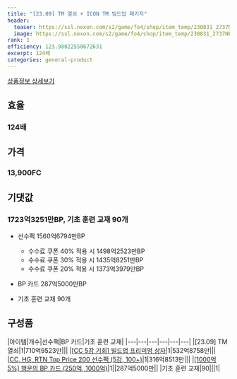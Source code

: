 ```yaml
---
title: "[23.09] TM 열쇠 + ICON TM 빌드업 패키지"
header:
  teaser: https://ssl.nexon.com/s2/game/fo4/shop/item_temp/230831_2737NE39PA12/13212.png
  image: https://ssl.nexon.com/s2/game/fo4/shop/item_temp/230831_2737NE39PA12/13212.png
rank: 1
efficiency: 123.98022550672631
excerpt: 124배
categories: general-product
---
```

[상품정보 상세보기](https://shop.fifaonline4.nexon.com/Shop/View?strPid=43212)

## 효율
### 124배
## 가격
### 13,900FC
## 기댓값
### 1723억3251만BP, 기초 훈련 교재 90개
  - 선수팩 1560억6794만BP
    - 수수료 쿠폰 40% 적용 시 1498억2523만BP
    - 수수료 쿠폰 30% 적용 시 1435억8251만BP
    - 수수료 쿠폰 20% 적용 시 1373억3979만BP

  - BP 카드 287억5000만BP
  - 기초 훈련 교재 90개

## 구성품

|아이템|개수|선수팩|BP 카드|기초 훈련 교재|
|---|---|---|---|---|---|
|[23.09] TM 열쇠|1|710억9523만|||
|[[CC 5강 기회] 빌드업 프리미엄 상자](/box/7365)|1|532억8758만|||
|[CC, HG, RTN Top Price 200 선수팩 (5강, 100+)](/player/7319)|1|316억8513만|||
|[[1000억 5%] 행운의 BP 카드 (250억, 1000억)](/bp/7362)|1||287억5000만||
|기초 훈련 교재|90|||1|
